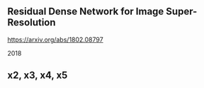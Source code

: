 ## Residual Dense Network for Image Super-Resolution

https://arxiv.org/abs/1802.08797

2018


## x2, x3, x4, x5